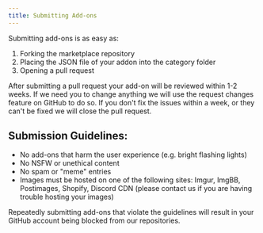 ```yaml
---
title: Submitting Add-ons
---
```


Submitting add-ons is as easy as:

1. Forking the marketplace repository
2. Placing the JSON file of your addon into the category folder
3. Opening a pull request

After submitting a pull request your add-on will be reviewed within 1-2 weeks. If we need you to change anything we will use the request changes feature on GitHub to do so. If you don't fix the issues within a week, or they can't be fixed we will close the pull request.

## Submission Guidelines:

- No add-ons that harm the user experience (e.g. bright flashing lights)
- No NSFW or unethical content
- No spam or "meme" entries
- Images must be hosted on one of the following sites: Imgur, ImgBB, Postimages, Shopify, Discord CDN (please contact us if you are having trouble hosting your images)

Repeatedly submitting add-ons that violate the guidelines will result in your GitHub account being blocked from our repositories.
